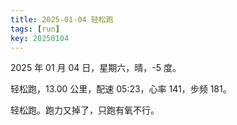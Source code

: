 ```yaml
---
title: 2025-01-04 轻松跑
tags: [run]
key: 20250104
---
```


2025 年 01 月 04 日，星期六，晴，-5 度。

轻松跑，13.00 公里，配速 05:23，心率 141，步频 181。

<!--more-->

轻松跑。跑力又掉了，只跑有氧不行。

<div class="strava-embed-placeholder" data-embed-type="activity" data-embed-id="13259054805" data-style="standard" data-from-embed="false"></div><script src="https://strava-embeds.com/embed.js"></script>
